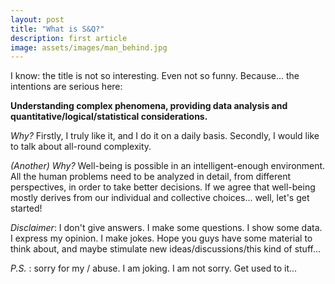 ```yaml
---
layout: post
title: "What is S&Q?"
description: first article
image: assets/images/man_behind.jpg
---
```



I know: the title is not so interesting. Even not so funny. Because... the intentions are serious here:

**Understanding complex phenomena, providing data analysis and quantitative/logical/statistical considerations.**

*Why?* Firstly, I truly like it, and I do it on a daily basis. Secondly, I would like to talk about all-round complexity.

*(Another) Why?* Well-being is possible in an intelligent-enough environment. All the human problems need to be analyzed in detail, from different perspectives, in order to take better decisions. If we agree that well-being mostly derives from our individual and collective choices... well, let's get started!

*Disclaimer*: I don't give answers. I make some questions. I show some data. I express my opinion. I make jokes. Hope you guys have some material to think about, and maybe stimulate new ideas/discussions/this kind of stuff...

*P.S.* : sorry for my / abuse. I am joking. I am not sorry. Get used to it...

